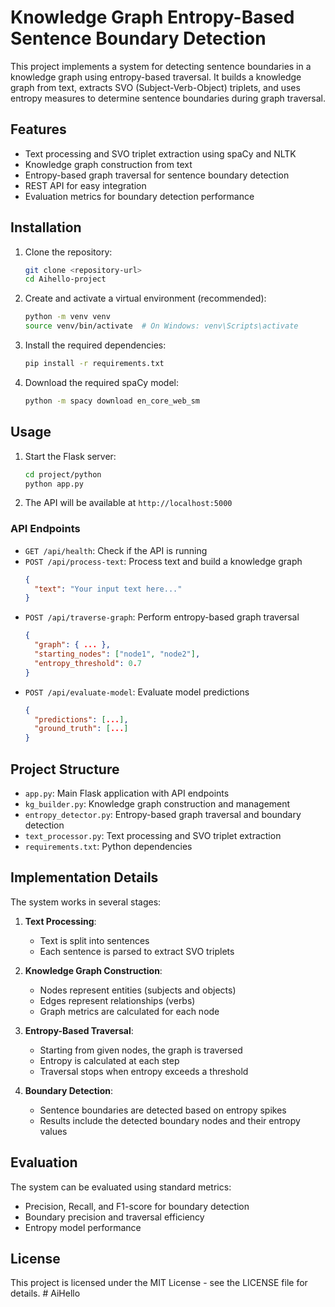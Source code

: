 # Knowledge Graph Entropy-Based Sentence Boundary Detection

This project implements a system for detecting sentence boundaries in a knowledge graph using entropy-based traversal. It builds a knowledge graph from text, extracts SVO (Subject-Verb-Object) triplets, and uses entropy measures to determine sentence boundaries during graph traversal.

## Features

- Text processing and SVO triplet extraction using spaCy and NLTK
- Knowledge graph construction from text
- Entropy-based graph traversal for sentence boundary detection
- REST API for easy integration
- Evaluation metrics for boundary detection performance

## Installation

1. Clone the repository:
   ```bash
   git clone <repository-url>
   cd Aihello-project
   ```

2. Create and activate a virtual environment (recommended):
   ```bash
   python -m venv venv
   source venv/bin/activate  # On Windows: venv\Scripts\activate
   ```

3. Install the required dependencies:
   ```bash
   pip install -r requirements.txt
   ```

4. Download the required spaCy model:
   ```bash
   python -m spacy download en_core_web_sm
   ```

## Usage

1. Start the Flask server:
   ```bash
   cd project/python
   python app.py
   ```

2. The API will be available at `http://localhost:5000`

### API Endpoints

- `GET /api/health`: Check if the API is running
- `POST /api/process-text`: Process text and build a knowledge graph
  ```json
  {
    "text": "Your input text here..."
  }
  ```
- `POST /api/traverse-graph`: Perform entropy-based graph traversal
  ```json
  {
    "graph": { ... },
    "starting_nodes": ["node1", "node2"],
    "entropy_threshold": 0.7
  }
  ```
- `POST /api/evaluate-model`: Evaluate model predictions
  ```json
  {
    "predictions": [...],
    "ground_truth": [...]
  }
  ```

## Project Structure

- `app.py`: Main Flask application with API endpoints
- `kg_builder.py`: Knowledge graph construction and management
- `entropy_detector.py`: Entropy-based graph traversal and boundary detection
- `text_processor.py`: Text processing and SVO triplet extraction
- `requirements.txt`: Python dependencies

## Implementation Details

The system works in several stages:

1. **Text Processing**:
   - Text is split into sentences
   - Each sentence is parsed to extract SVO triplets

2. **Knowledge Graph Construction**:
   - Nodes represent entities (subjects and objects)
   - Edges represent relationships (verbs)
   - Graph metrics are calculated for each node

3. **Entropy-Based Traversal**:
   - Starting from given nodes, the graph is traversed
   - Entropy is calculated at each step
   - Traversal stops when entropy exceeds a threshold

4. **Boundary Detection**:
   - Sentence boundaries are detected based on entropy spikes
   - Results include the detected boundary nodes and their entropy values

## Evaluation

The system can be evaluated using standard metrics:
- Precision, Recall, and F1-score for boundary detection
- Boundary precision and traversal efficiency
- Entropy model performance

## License

This project is licensed under the MIT License - see the LICENSE file for details.
#   A i H e l l o  
 